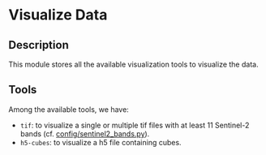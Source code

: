 # Visualize Data

## Description

This module stores all the available visualization tools to visualize the data.

## Tools

Among the available tools, we have:
- `tif`: to visualize a single or multiple tif files with at least 11 Sentinel-2 bands (cf. [config/sentinel2_bands.py](../config/sentinel2_bands.py)).
- `h5-cubes`: to visualize a h5 file containing cubes.